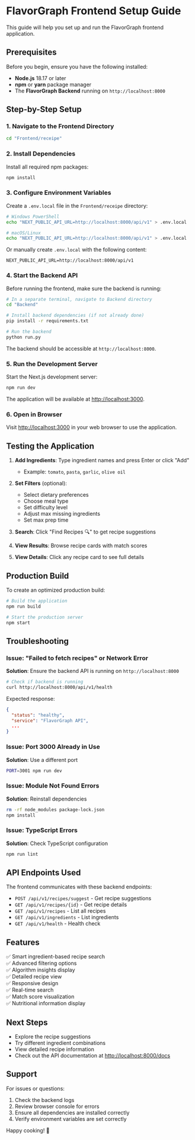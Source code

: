 # FlavorGraph Frontend Setup Guide

This guide will help you set up and run the FlavorGraph frontend application.

## Prerequisites

Before you begin, ensure you have the following installed:
- **Node.js** 18.17 or later
- **npm** or **yarn** package manager
- The **FlavorGraph Backend** running on `http://localhost:8000`

## Step-by-Step Setup

### 1. Navigate to the Frontend Directory

```bash
cd "Frontend/receipe"
```

### 2. Install Dependencies

Install all required npm packages:

```bash
npm install
```

### 3. Configure Environment Variables

Create a `.env.local` file in the `Frontend/receipe` directory:

```bash
# Windows PowerShell
echo "NEXT_PUBLIC_API_URL=http://localhost:8000/api/v1" > .env.local

# macOS/Linux
echo "NEXT_PUBLIC_API_URL=http://localhost:8000/api/v1" > .env.local
```

Or manually create `.env.local` with the following content:

```env
NEXT_PUBLIC_API_URL=http://localhost:8000/api/v1
```

### 4. Start the Backend API

Before running the frontend, make sure the backend is running:

```bash
# In a separate terminal, navigate to Backend directory
cd "Backend"

# Install backend dependencies (if not already done)
pip install -r requirements.txt

# Run the backend
python run.py
```

The backend should be accessible at `http://localhost:8000`.

### 5. Run the Development Server

Start the Next.js development server:

```bash
npm run dev
```

The application will be available at [http://localhost:3000](http://localhost:3000).

### 6. Open in Browser

Visit [http://localhost:3000](http://localhost:3000) in your web browser to use the application.

## Testing the Application

1. **Add Ingredients**: Type ingredient names and press Enter or click "Add"
   - Example: `tomato`, `pasta`, `garlic`, `olive oil`

2. **Set Filters** (optional):
   - Select dietary preferences
   - Choose meal type
   - Set difficulty level
   - Adjust max missing ingredients
   - Set max prep time

3. **Search**: Click "Find Recipes 🔍" to get recipe suggestions

4. **View Results**: Browse recipe cards with match scores

5. **View Details**: Click any recipe card to see full details

## Production Build

To create an optimized production build:

```bash
# Build the application
npm run build

# Start the production server
npm start
```

## Troubleshooting

### Issue: "Failed to fetch recipes" or Network Error

**Solution**: Ensure the backend API is running on `http://localhost:8000`

```bash
# Check if backend is running
curl http://localhost:8000/api/v1/health
```

Expected response:
```json
{
  "status": "healthy",
  "service": "FlavorGraph API",
  ...
}
```

### Issue: Port 3000 Already in Use

**Solution**: Use a different port

```bash
PORT=3001 npm run dev
```

### Issue: Module Not Found Errors

**Solution**: Reinstall dependencies

```bash
rm -rf node_modules package-lock.json
npm install
```

### Issue: TypeScript Errors

**Solution**: Check TypeScript configuration

```bash
npm run lint
```

## API Endpoints Used

The frontend communicates with these backend endpoints:

- `POST /api/v1/recipes/suggest` - Get recipe suggestions
- `GET /api/v1/recipes/{id}` - Get recipe details
- `GET /api/v1/recipes` - List all recipes
- `GET /api/v1/ingredients` - List ingredients
- `GET /api/v1/health` - Health check

## Features

✅ Smart ingredient-based recipe search  
✅ Advanced filtering options  
✅ Algorithm insights display  
✅ Detailed recipe view  
✅ Responsive design  
✅ Real-time search  
✅ Match score visualization  
✅ Nutritional information display  

## Next Steps

- Explore the recipe suggestions
- Try different ingredient combinations
- View detailed recipe information
- Check out the API documentation at [http://localhost:8000/docs](http://localhost:8000/docs)

## Support

For issues or questions:
1. Check the backend logs
2. Review browser console for errors
3. Ensure all dependencies are installed correctly
4. Verify environment variables are set correctly

Happy cooking! 🍳 